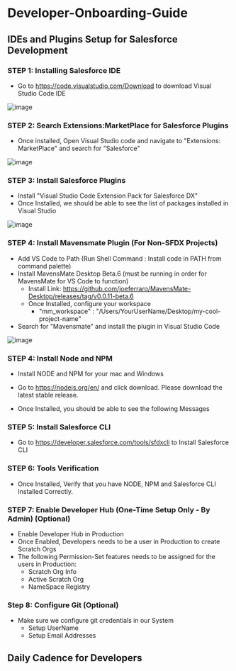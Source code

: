 # Developer-Onboarding-Guide

## IDEs and Plugins Setup for Salesforce Development 

### STEP 1: Installing Salesforce IDE
  * Go to https://code.visualstudio.com/Download to download Visual Studio Code IDE

  ![image](https://user-images.githubusercontent.com/2145211/39125629-9ae9a122-46cd-11e8-8592-6eb1ed00acd2.png)
  
### STEP 2: Search Extensions:MarketPlace for Salesforce Plugins
  * Once installed, Open Visual Studio code and navigate to "Extensions: MarketPlace" and search for "Salesforce"
  
  ![image](https://user-images.githubusercontent.com/2145211/39138227-7cd46d46-46ed-11e8-95f2-27b564a4c790.png)
  
### STEP 3: Install Salesforce Plugins
  * Install "Visual Studio Code Extension Pack for Salesforce DX"
  * Once Installed, we should be able to see the list of packages installed in Visual Studio
  
  ![image](https://user-images.githubusercontent.com/2145211/39137921-ca7de546-46ec-11e8-87de-d0ca74b995d2.png)

### STEP 4: Install Mavensmate Plugin (For Non-SFDX Projects)
  * Add VS Code to Path (Run Shell Command : Install code in PATH from command palette)
  * Install MavensMate Desktop Beta.6 (must be running in order for MavensMate for VS Code to function)
    * Install Link: https://github.com/joeferraro/MavensMate-Desktop/releases/tag/v0.0.11-beta.6
    * Once Installed, configure your workspace
      * "mm_workspace" : "/Users/YourUserName/Desktop/my-cool-project-name"
  * Search for "Mavensmate" and install the plugin in Visual Studio Code
  
  ![image](https://user-images.githubusercontent.com/2145211/39139406-d4f07144-46ef-11e8-86dd-1ab09a0bfba2.png)
  
### STEP 4: Install Node and NPM
  * Install NODE and NPM for your mac and Windows
  * Go to https://nodejs.org/en/ and click download. Please download the latest stable release.
  
  * Once Installed, you should be able to see the following Messages
  
### STEP 5: Install Salesforce CLI 
  * Go to https://developer.salesforce.com/tools/sfdxcli to Install Salesforce CLI

### STEP 6: Tools Verification
  * Once Installed, Verify that you have NODE, NPM and Salesforce CLI Installed Correctly.
  
### STEP 7: Enable Developer Hub (One-Time Setup Only - By Admin) (Optional)
  * Enable Developer Hub in Production
  * Once Enabled, Developers needs to be a user in Production to create Scratch Orgs
  * The following Permission-Set features needs to be assigned for the users in Production:
    * Scratch Org Info
    * Active Scratch Org
    * NameSpace Registry

### Step 8: Configure Git (Optional)
  * Make sure we configure git credentials in our System
    * Setup UserName
    * Setup Email Addresses
  
## Daily Cadence for Developers


  
